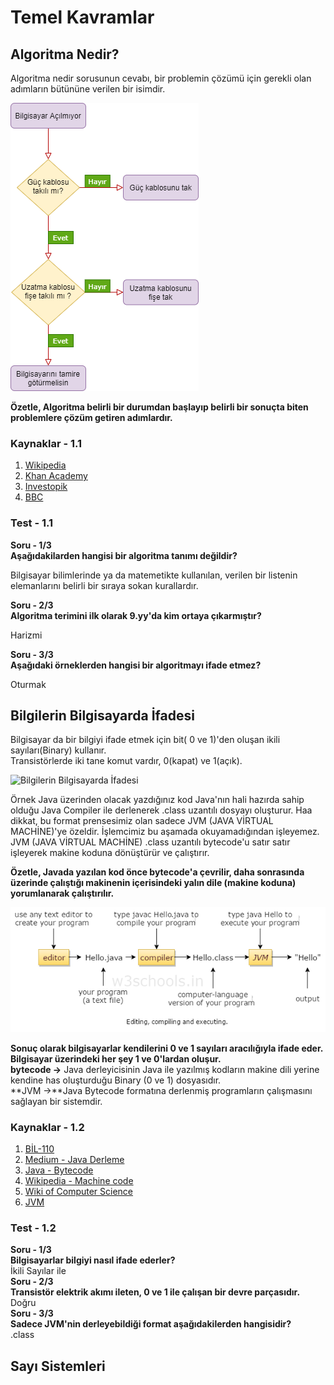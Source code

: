 # Temel Kavramlar

## Algoritma Nedir?

Algoritma nedir sorusunun cevabı, bir problemin çözümü için gerekli olan adımların bütününe verilen bir isimdir.

![Algoritma](https://raw.githubusercontent.com/Kodluyoruz/taskforce/main/veri-yapilari-algoritmalar/algoritma-nedir/figures/Algoritma.png)

**Özetle, Algoritma belirli bir durumdan başlayıp belirli bir sonuçta biten problemlere çözüm getiren adımlardır.**

### Kaynaklar - 1.1

1. [Wikipedia](https://tr.wikipedia.org/wiki/Algoritma)
2. [Khan Academy](https://tr.khanacademy.org/computing/computer-science/algorithms/intro-to-algorithms/v/what-are-algorithms)
3. [Investopik](https://www.investopedia.com/terms/a/algorithm.asp)
4. [BBC](https://www.bbc.co.uk/bitesize/topics/z3tbwmn/articles/z3whpv4)

### Test - 1.1

**Soru - 1/3**  
**Aşağıdakilarden hangisi bir algoritma tanımı değildir?**

Bilgisayar bilimlerinde ya da matemetikte kullanılan, verilen bir listenin elemanlarını belirli bir sıraya sokan kurallardır.

**Soru - 2/3**  
**Algoritma terimini ilk olarak 9.yy'da kim ortaya çıkarmıştır?**

Harizmi

**Soru - 3/3**  
**Aşağıdaki örneklerden hangisi bir algoritmayı ifade etmez?**

Oturmak

## Bilgilerin Bilgisayarda İfadesi

Bilgisayar da bir bilgiyi ifade etmek için bit( 0 ve 1)'den oluşan ikili sayıları(Binary) kullanır.  
Transistörlerde iki tane komut vardır, 0(kapat) ve 1(açık).

![Bilgilerin Bilgisayarda İfadesi](https://raw.githubusercontent.com/Kodluyoruz/taskforce/main/veri-yapilari-algoritmalar/bilgi-ifade/figures/Konu%C5%9Fma.jpg)

Örnek Java üzerinden olacak yazdığınız kod Java'nın hali hazırda sahip olduğu Java Compiler ile derlenerek .class uzantılı dosyayı oluşturur. Haa dikkat, bu format prensesimiz olan sadece JVM (JAVA VİRTUAL MACHİNE)'ye özeldir. İşlemcimiz bu aşamada okuyamadığından işleyemez. JVM (JAVA VİRTUAL MACHİNE) .class uzantılı bytecode'u satır satır işleyerek makine koduna dönüştürür ve çalıştırır.

**Özetle, Javada yazılan kod önce bytecode'a çevrilir, daha sonrasında üzerinde çalıştığı makinenin içerisindeki yalın dile (makine koduna) yorumlanarak çalıştırılır.**

![Compiler](https://raw.githubusercontent.com/Kodluyoruz/taskforce/main/veri-yapilari-algoritmalar/bilgi-ifade/figures/DerlemeJava.png)

**Sonuç olarak bilgisayarlar kendilerini 0 ve 1 sayıları aracılığıyla ifade eder. Bilgisayar üzerindeki her şey 1 ve 0'lardan oluşur.**  
**bytecode ->** Java derleyicisinin Java ile yazılmış kodların makine dili yerine kendine has oluşturduğu Binary (0 ve 1) dosyasıdır.  
**JVM ->**Java Bytecode formatına derlenmiş programların çalışmasını sağlayan bir sistemdir.  

### Kaynaklar - 1.2

1. [BİL-110](https://slideplayer.biz.tr/slide/2798593/)
2. [Medium - Java Derleme](https://medium.com/@msenell/derleyi%CC%87ci%CC%87-compiler-ve-yorumlayici-interpreter-%C3%BCzeri%CC%87ne-bi%CC%87r-deneme-d8656619ef6)
3. [Java - Bytecode](https://tr.wikipedia.org/wiki/Java_bytecode)
4. [Wikipedia - Machine code](https://simple.wikipedia.org/wiki/Machine_code)
5. [Wiki of Computer Science](https://computersciencewiki.org/index.php/Data_representation)
6. [JVM](https://www.w3schools.in/java-tutorial/java-virtual-machine/)

### Test - 1.2

**Soru - 1/3**  
**Bilgisayarlar bilgiyi nasıl ifade ederler?**  
İkili Sayılar ile  
**Soru - 2/3**  
**Transistör elektrik akımı ileten, 0 ve 1 ile çalışan bir devre parçasıdır.**  
Doğru  
**Soru - 3/3**  
**Sadece JVM'nin derleyebildiği format aşağıdakilerden hangisidir?**  
.class  

## Sayı Sistemleri
